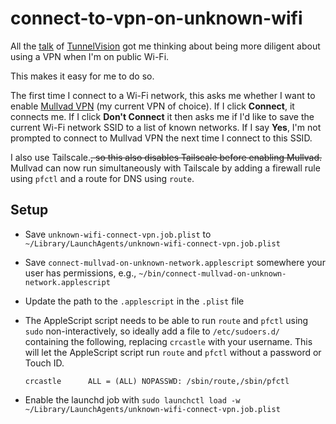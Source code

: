 # connect-to-vpn-on-unknown-wifi

All the [talk](https://arstechnica.com/security/2024/05/novel-attack-against-virtually-all-vpn-apps-neuters-their-entire-purpose/) of [TunnelVision](https://www.leviathansecurity.com/blog/tunnelvision) got me thinking about being more diligent about using a VPN when I'm on public Wi-Fi.

This makes it easy for me to do so.

The first time I connect to a Wi-Fi network, this asks me whether I want to enable [Mullvad VPN](https://mullvad.net/en) (my current VPN of choice). If I click **Connect**, it connects me. If I click **Don't Connect** it then asks me if I'd like to save the current Wi-Fi network SSID to a list of known networks. If I say **Yes**, I'm not prompted to connect to Mullvad VPN the next time I connect to this SSID.

I also use Tailscale.~~, so this also disables Tailscale before enabling Mullvad.~~ Mullvad can now run simultaneously with Tailscale by adding a firewall rule using `pfctl` and a route for DNS using `route`.

## Setup

- Save `unknown-wifi-connect-vpn.job.plist` to `~/Library/LaunchAgents/unknown-wifi-connect-vpn.job.plist`
- Save `connect-mullvad-on-unknown-network.applescript` somewhere your user has permissions, e.g., `~/bin/connect-mullvad-on-unknown-network.applescript`
- Update the path to the `.applescript` in the `.plist` file
- The AppleScript script needs to be able to run `route` and `pfctl` using `sudo` non-interactively, so ideally add a file to `/etc/sudoers.d/` containing the following, replacing `crcastle` with your username. This will let the AppleScript script run `route` and `pfctl` without a password or Touch ID.

      crcastle		ALL = (ALL) NOPASSWD: /sbin/route,/sbin/pfctl

- Enable the launchd job with `sudo launchctl load -w ~/Library/LaunchAgents/unknown-wifi-connect-vpn.job.plist`
